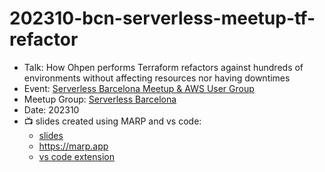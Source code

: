 # 202310-bcn-serverless-meetup-tf-refactor

* Talk: How Ohpen performs Terraform refactors against hundreds of environments without affecting resources nor having downtimes
* Event: [Serverless Barcelona Meetup & AWS User Group](https://www.meetup.com/serverless-barcelona/events/295976385/)
* Meetup Group: [Serverless Barcelona](https://www.meetup.com/serverless-barcelona/)
* Date: 202310
* 📺️ slides created using MARP and vs code:
  * [slides](slides.md)
  * https://marp.app
  * [vs code extension](https://marketplace.visualstudio.com/items?itemName=marp-team.marp-vscode)
